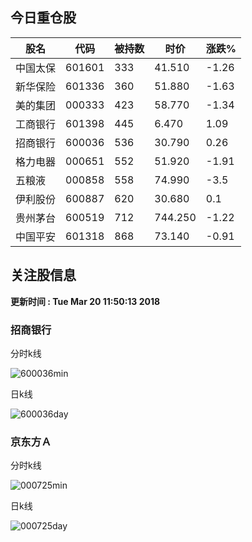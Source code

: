 
## 今日重仓股 

|股名|代码|被持数|时价|涨跌%|
|---|---|---|---|---|
|中国太保|601601|333|41.510|-1.26|
|新华保险|601336|360|51.880|-1.63|
|美的集团|000333|423|58.770|-1.34|
|工商银行|601398|445|6.470|1.09|
|招商银行|600036|536|30.790|0.26|
|格力电器|000651|552|51.920|-1.91|
|五粮液|000858|558|74.990|-3.5|
|伊利股份|600887|620|30.680|0.1|
|贵州茅台|600519|712|744.250|-1.22|
|中国平安|601318|868|73.140|-0.91|

## 关注股信息
**更新时间 : Tue Mar 20 11:50:13 2018**
### 招商银行 
分时k线

![600036min](http://image.sinajs.cn/newchart/min/n/sh600036.gif)

日k线

![600036day](http://image.sinajs.cn/newchart/daily/n/sh600036.gif)

### 京东方Ａ 
分时k线

![000725min](http://image.sinajs.cn/newchart/min/n/sz000725.gif)

日k线

![000725day](http://image.sinajs.cn/newchart/daily/n/sz000725.gif)
